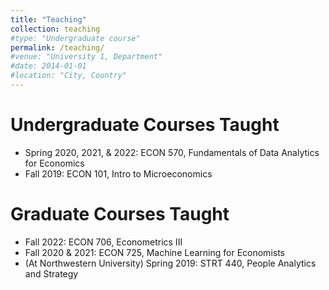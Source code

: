 ```yaml
---
title: "Teaching"
collection: teaching
#type: "Undergraduate course"
permalink: /teaching/
#venue: "University 1, Department"
#date: 2014-01-01
#location: "City, Country"
---
```


Undergraduate Courses Taught
============================
* Spring 2020, 2021, & 2022: ECON 570, Fundamentals of Data Analytics for Economics
* Fall 2019: ECON 101, Intro to Microeconomics

Graduate Courses Taught
=======================
* Fall 2022: ECON 706, Econometrics III
* Fall 2020 & 2021: ECON 725, Machine Learning for Economists
* (At Northwestern University) Spring 2019: STRT 440, People Analytics and Strategy